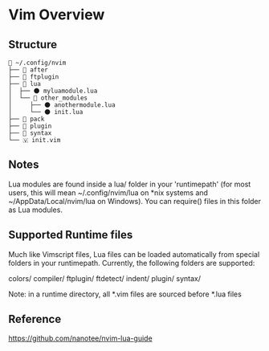 # Vim Overview

## Structure
```
📂 ~/.config/nvim
├── 📁 after
├── 📁 ftplugin
├── 📂 lua
│  ├── 🌑 myluamodule.lua
│  └── 📂 other_modules
│     ├── 🌑 anothermodule.lua
│     └── 🌑 init.lua
├── 📁 pack
├── 📁 plugin
├── 📁 syntax
└── 🇻 init.vim
```

## Notes

Lua modules are found inside a lua/ folder in your 'runtimepath' (for most users, this will mean ~/.config/nvim/lua on *nix systems and ~/AppData/Local/nvim/lua on Windows). You can require() files in this folder as Lua modules.

## Supported Runtime files

Much like Vimscript files, Lua files can be loaded automatically from special folders in your runtimepath. Currently, the following folders are supported:

colors/
compiler/
ftplugin/
ftdetect/
indent/
plugin/
syntax/

Note: in a runtime directory, all *.vim files are sourced before *.lua files

## Reference

https://github.com/nanotee/nvim-lua-guide
